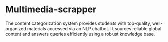 # Multimedia-scrapper
 The content categorization system provides students with top-quality, well-organized materials accessed via an NLP chatbot. It sources reliable global content and answers queries efficiently using a robust knowledge base.
